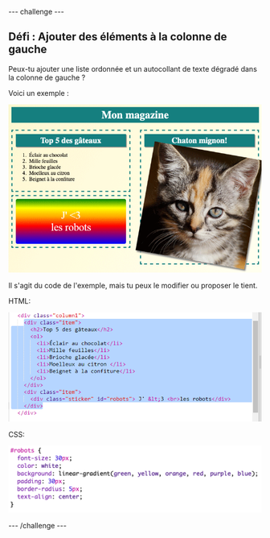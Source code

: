 --- challenge ---

## Défi : Ajouter des éléments à la colonne de gauche

Peux-tu ajouter une liste ordonnée et un autocollant de texte dégradé dans la colonne de gauche ?

Voici un exemple :

![capture d'écran](images/magazine-challenge1-example.png)

Il s'agit du code de l'exemple, mais tu peux le modifier ou proposer le tient.

HTML:

![capture d'écran](images/magazine-challenge1.png)

CSS:

![capture d'écran](images/magazine-challenge1-style.png)

--- /challenge ---